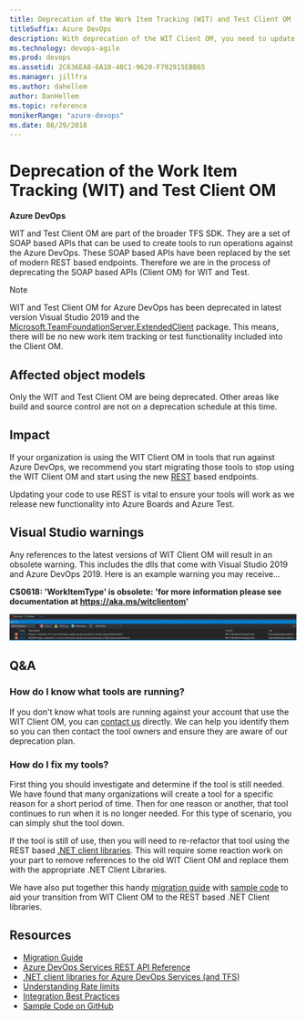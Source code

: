 ```yaml
---
title: Deprecation of the Work Item Tracking (WIT) and Test Client OM
titleSuffix: Azure DevOps
description: With deprecation of the WIT Client OM, you need to update your code to use REST APIs
ms.technology: devops-agile
ms.prod: devops
ms.assetid: 2C636EA8-6A10-48C1-9620-F792915EBB65
ms.manager: jillfra
ms.author: dahellem
author: DanHellem
ms.topic: reference
monikerRange: "azure-devops"
ms.date: 08/29/2018
---
```


# Deprecation of the Work Item Tracking (WIT) and Test Client OM

**Azure DevOps**

WIT and Test Client OM are part of the broader TFS SDK. They are a set of SOAP based APIs that can be used to create tools to run operations against the Azure DevOps. These SOAP based APIs have been replaced by the set of modern REST based endpoints. Therefore we are in the process of deprecating the SOAP based APIs (Client OM) for WIT and Test.

> [!NOTE]
> WIT and Test Client OM for Azure DevOps has been deprecated in latest version Visual Studio 2019 and the [Microsoft.TeamFoundationServer.ExtendedClient](https://www.nuget.org/packages/Microsoft.TeamFoundationServer.ExtendedClient) package. This means, there will be no new work item tracking or test functionality included into the Client OM.

## Affected object models

Only the WIT and Test Client OM are being deprecated. Other areas like build and source control are not on a deprecation schedule at this time.

## Impact

If your organization is using the WIT Client OM in tools that run against Azure DevOps, we recommend you start migrating those tools to stop using the WIT Client OM and start using the new [REST](../index.md) based endpoints.

Updating your code to use REST is vital to ensure your tools will work as we release new functionality into Azure Boards and Azure Test.

## Visual Studio warnings

Any references to the latest versions of WIT Client OM will result in an obsolete warning. This includes the dlls that come with Visual Studio 2019 and Azure DevOps 2019. Here is an example warning you may receive...

**CS0618: 'WorkItemType' is obsolete: 'for more information please see documentation at https://aka.ms/witclientom'**

![warning message in Visual Studio](_img/wit-client-om-deprecation-vs.png)

## Q&A

### How do I know what tools are running?

If you don't know what tools are running against your account that use the WIT Client OM, you can [contact us](mailto:dahellem@microsoft.com) directly. We can help you identify them so you can then contact the tool owners and ensure they are aware of our deprecation plan.

### How do I fix my tools?

First thing you should investigate and determine if the tool is still needed. We have found that many organizations will create a tool for a specific reason for a short period of time. Then for one reason or another, that tool continues to run when it is no longer needed. For this type of scenario, you can simply shut the tool down.

If the tool is still of use, then you will need to re-refactor that tool using the REST based [.NET client libraries](./dotnet-client-libraries.md). This will require some reaction work on your part to remove references to the old WIT Client OM and replace them with the appropriate .NET Client Libraries.

We have also put together this handy [migration guide](./migration-guide.md) with [sample code](https://github.com/Microsoft/azure-devops-wit-client-om-migration-guide) to aid your transition from WIT Client OM to the REST based .NET Client libraries.

## Resources

- [Migration Guide](./migration-guide.md)
- [Azure DevOps Services REST API Reference](../index.md)
- [.NET client libraries for Azure DevOps Services (and TFS)](./dotnet-client-libraries.md)
- [Understanding Rate limits](./rate-limits.md?tabs=new-nav)
- [Integration Best Practices](./integration-bestpractices.md)
- [Sample Code on GitHub](https://github.com/Microsoft/vsts-dotnet-samples)
